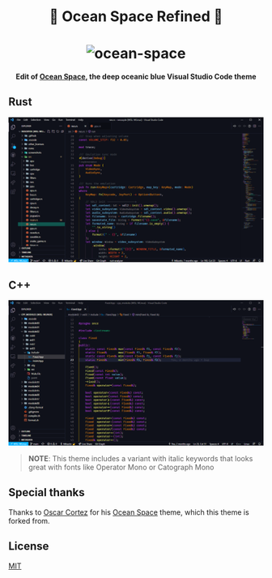 <h1 align="center">🌌 Ocean Space Refined 🚀</h1>

<h1 align="center">
<img src="https://raw.githubusercontent.com/Mikastiv/ocean-space/master/images/icon.png" alt="ocean-space">
</h1>

<h4 align="center">
 Edit of <a href="https://github.com/oscarmcm/ocean-space">Ocean Space</a>, the deep oceanic blue Visual Studio Code theme
</h4>

## Rust

![ocean-space-rust1](images/rust.png)

## C++

![ocean-space-cpp1](images/cpp.png)

> **NOTE**: This theme includes a variant with italic keywords that looks great with fonts like Operator Mono or Catograph Mono

## Special thanks

Thanks to [Oscar Cortez](https://github.com/oscarmcm) for his [Ocean Space](https://github.com/oscarmcm/ocean-space) theme, which this theme is forked from.

## License

[MIT](LICENSE)
